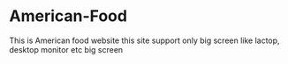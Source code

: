 # American-Food
This is American food website
this site support only big screen like lactop, desktop monitor etc big screen
